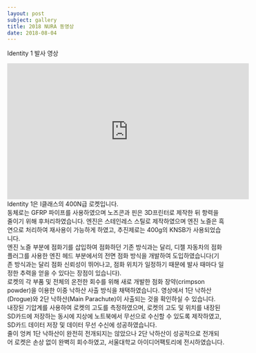 ```yaml
---
layout: post
subject: gallery
title: 2018 NURA 동영상
date: 2018-08-04
---
```

Identity 1 발사 영상<br/>
<iframe width="560" height="315" src="https://www.youtube.com/embed/mMGyQSNxEvY" frameborder="0" allowfullscreen></iframe><br/>
Identity 1은 I클래스의 400N급 로켓입니다. <br/>
동체로는 GFRP 파이프를 사용하였으며 노즈콘과 핀은 3D프린터로 제작한 뒤 항력을 줄이기 위해 후처리하였습니다. 
엔진은 스테인레스 스틸로 제작하였으며 엔진 노즐은 흑연으로 처리하여 재사용이 가능하게 하였고, 추진제로는 400g의 KNSB가 사용되었습니다. <br/>
엔진 노즐 부분에 점화기를 삽입하여 점화하던 기존 방식과는 달리, 디젤 자동차의 점화 플러그를 사용한 엔진 헤드 부분에서의 전면 점화 방식을 개발하여 도입하였습니다(기존 방식과는 달리 점화 신뢰성이 뛰어나고, 점화 위치가 일정하기 때문에 발사 때마다 일정한 추력을 얻을 수 있다는 장점이 있습니다). <br/>
로켓의 각 부품 및 전체의 온전한 회수를 위해 새로 개발한 점화 장약(crimpson powder)을 이용한 이중 낙하산 사출 방식을 채택하였습니다. 영상에서 1단 낙하산(Drogue)와 2단 낙하산(Main Parachute)이 사출되는 것을 확인하실 수 있습니다.<br/>
내장된 기압계를 사용하여 로켓의 고도를 측정하였으며, 로켓의 고도 및 위치를 내장된 SD카드에 저장하는 동시에 지상에 노트북에서 무선으로 수신할 수 있도록 제작하였고, SD카드 데이터 저장 및 데이터 무선 수신에 성공하였습니다.<br/>
줄이 엉켜 1단 낙하산이 완전히 전개되지는 않았으나 2단 낙하산이 성공적으로 전개되어 로켓은 손상 없이 완벽히 회수하였고, 서울대학교 아이디어팩토리에 전시하였습니다.
